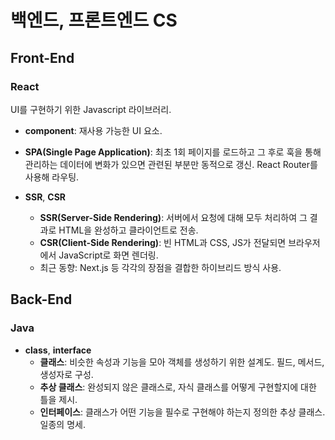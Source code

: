 # 백엔드, 프론트엔드 CS

## Front-End
### React
UI를 구현하기 위한 Javascript 라이브러리.

- **component**: 재사용 가능한 UI 요소.

- **SPA(Single Page Application)**: 최초 1회 페이지를 로드하고 그 후로 훅을 통해 관리하는 데이터에 변화가 있으면 관련된 부분만 동적으로 갱신. React Router를 사용해 라우팅.

- **SSR**, **CSR**
	- **SSR(Server-Side Rendering)**: 서버에서 요청에 대해 모두 처리하여 그 결과로 HTML을 완성하고 클라이언트로 전송.
	- **CSR(Client-Side Rendering)**: 빈 HTML과 CSS, JS가 전달되면 브라우저에서 JavaScript로 화면 렌더링.
	- 최근 동향: Next.js 등 각각의 장점을 결합한 하이브리드 방식 사용.


## Back-End
### Java

- **class**, **interface**
	- **클래스**: 비슷한 속성과 기능을 모아 객체를 생성하기 위한 설계도. 필드, 메서드, 생성자로 구성.
	- **추상 클래스**: 완성되지 않은 클래스로, 자식 클래스를 어떻게 구현할지에 대한 틀을 제시.
	- **인터페이스**: 클래스가 어떤 기능을 필수로 구현해야 하는지 정의한 추상 클래스. 일종의 명세.

